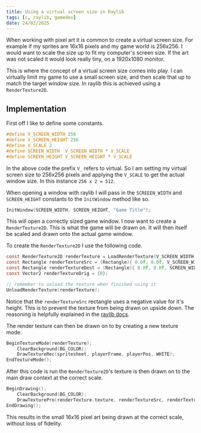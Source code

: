 ```yaml
---
title: Using a virtual screen size in Raylib
tags: [c, raylib, gamedev]
date: 24/02/2025
---
```


When working with pixel art it is common to create a virtual screen size. For example
if my sprites are 16x16 pixels and my game world is 256x256. I would want to scale the
size up to fit my computer's screen size. If the art was not scaled it would look 
really tiny, on a 1920x1080 monitor.

<!-- more -->

This is where the concept of a virtual screen size comes into play. I can virtually limit
my game to use a small screen size, and then scale that up to match the target _window_ size.
In raylib this is achieved using a `RenderTexture2D`.

## Implementation

First off I like to define some constants.

```c
#define V_SCREEN_WIDTH 256
#define V_SCREEN_HEIGHT 256
#define V_SCALE 2
#define SCREEN_WIDTH  V_SCREEN_WIDTH * V_SCALE
#define SCREEN_HEIGHT V_SCREEN_HEIGHT * V_SCALE
```

In the above code the prefix `V_` refers to virtual. So I am setting my virtual screen size to 
256x256 pixels and applying the `V_SCALE` to get the actual window size. In this instance 
`256 x 2 = 512`.

When opening a window with raylib I will pass in the `SCREEEN_WIDTH` and `SCREEN_HEIGHT` constants
to the `InitWindow` method like so.

```c
InitWindow(SCREEN_WIDTH, SCREEN_HEIGHT, "Game Title");
```

This will open a correctly sized game window. I now want to create a `RenderTexture2D`. This 
is what the game will be drawn on. It will then itself be scaled and drawn onto the actual game
window. 

To create the `RenderTexture2D` I use the following code.

```c
const RenderTexture2D renderTexture = LoadRenderTexture(V_SCREEN_WIDTH, V_SCREEN_HEIGHT);
const Rectangle renderTextureSrc = (Rectangle){ 0.0f, 0.0f, V_SCREEN_WIDTH, -V_SCREEN_HEIGHT };
const Rectangle renderTextureDest = (Rectangle){ 0.0f, 0.0f, SCREEN_WIDTH, SCREEN_HEIGHT };
const Vector2 renderTextureOrig = {0};

// remember to unload the texture when finished using it
UnloadRenderTexture(renderTexture);
```

<magpie-trinket>
Notice that the <code>renderTextureSrc</code> rectangle uses a negative value for it's height.
This is to prevent the texture from being drawn on upside down. The reasoning is helpfully explained
in the <a href="https://github.com/raysan5/raylib/wiki/Frequently-Asked-Questions#why-is-my-render-texture-upside-down">raylib docs</a>.
</magpie-trinket>

The render texture can then be drawn on to by creating a new texture mode.

```c
BeginTextureMode(renderTexture);
    ClearBackground(BG_COLOR);
    DrawTextureRec(spritesheet, playerFrame, playerPos, WHITE);
EndTextureMode();
```

After this code is run the `RenderTexture2D`'s texture is then drawn on to the main draw context at the
correct scale.

```c
BeginDrawing();
    ClearBackground(BG_COLOR);
    DrawTexturePro(renderTexture.texture, renderTextureSrc, renderTextureDest, renderTextureOrig, 0, WHITE);
EndDrawing();
```

This results in the small 16x16 pixel art being drawn at the correct scale, without loss of fidelity.

